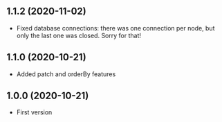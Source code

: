 ## 1.1.2 (2020-11-02)

- Fixed database connections: there was one connection per node, but only the last one was closed. Sorry for that!

## 1.1.0 (2020-10-21)

- Added patch and orderBy features

## 1.0.0 (2020-10-21)

- First version